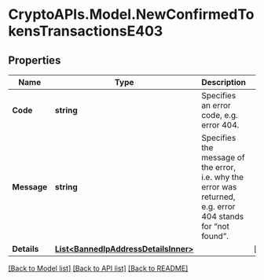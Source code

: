 # CryptoAPIs.Model.NewConfirmedTokensTransactionsE403

## Properties

Name | Type | Description | Notes
------------ | ------------- | ------------- | -------------
**Code** | **string** | Specifies an error code, e.g. error 404. | 
**Message** | **string** | Specifies the message of the error, i.e. why the error was returned, e.g. error 404 stands for “not found”. | 
**Details** | [**List&lt;BannedIpAddressDetailsInner&gt;**](BannedIpAddressDetailsInner.md) |  | [optional] 

[[Back to Model list]](../README.md#documentation-for-models) [[Back to API list]](../README.md#documentation-for-api-endpoints) [[Back to README]](../README.md)

